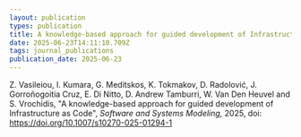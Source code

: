 ```yaml
---
layout: publication
types: publication
title: A knowledge-based approach for guided development of Infrastructure as Code
date: 2025-06-23T14:11:10.709Z
tags: journal_publications
publication_date: 2025-06-23
---
```

<!--StartFragment-->

Z. Vasileiou, I. Kumara, G. Meditskos, K. Tokmakov, D. Radolović, J. Gorroñogoitia Cruz, E. Di Nitto, D. Andrew Tamburri, W. Van Den Heuvel and S. Vrochidis, "A knowledge-based approach for guided development of Infrastructure as Code", *Software and Systems Modeling,* 2025, doi: https://doi.org/10.1007/s10270-025-01294-1

<!--EndFragment-->